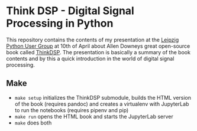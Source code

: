 # Think DSP - Digital Signal Processing in Python

This repository contains the contents of my presentation at the [Leipzig Python User Group](https://lpug.github.io) at 10th of April about Allen Downeys great open-source book called [ThinkDSP](https://github.com/AllenDowney/ThinkDSP).
The presentation is basically a summary of the book contents and by this a quick introduction in the world of digital signal processing.

## Make

- `make setup` initializes the ThinkDSP submodule, builds the HTML version of the book (requires pandoc) and creates a virtualenv with JupyterLab to run the notebooks (requires pipenv and pip)
- `make run` opens the HTML book and starts the JupyterLab server
- `make` does both
